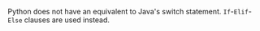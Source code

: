 Python does not have an equivalent to Java's switch statement.
`If`-`Elif`-`Else` clauses are used instead.